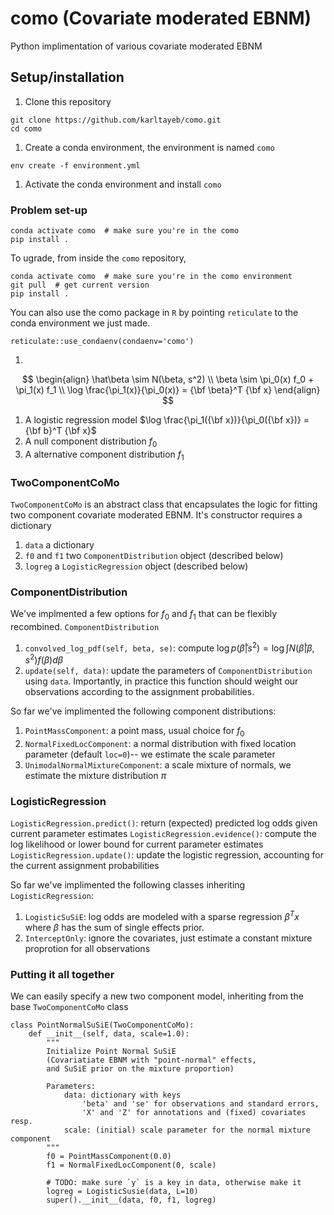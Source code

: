 # como (Covariate moderated EBNM)

Python implimentation of various covariate moderated EBNM

## Setup/installation

1. Clone this repository
```
git clone https://github.com/karltayeb/como.git
cd como
```

1. Create a conda environment, the environment is named `como`

```
env create -f environment.yml
```

1. Activate the conda environment and install `como`
### Problem set-up
```
conda activate como  # make sure you're in the como
pip install .
```


To ugrade, from inside the `como` repository,
```
conda activate como  # make sure you're in the como environment
git pull  # get current version
pip install .
```

You can also use the como package in `R` by pointing `reticulate` to the conda environment we just made.

```
reticulate::use_condaenv(condaenv='como')
```

1.
$$
\begin{align}
\hat\beta \sim N(\beta, s^2) \\
\beta \sim \pi_0(x) f_0 + \pi_1(x) f_1 \\
\log \frac{\pi_1(x)}{\pi_0(x)} = {\bf \beta}^T {\bf x}
\end{align}
$$


1. A logistic regression model $\log \frac{\pi_1({\bf x})}{\pi_0({\bf x})} = {\bf b}^T {\bf x}$
1. A null component distribution $f_0$
1. A alternative component distribution $f_1$

### TwoComponentCoMo

`TwoComponentCoMo` is an abstract class that encapsulates the logic for fitting two component covariate moderated EBNM.
It's constructor requires a dictionary 
1. `data` a dictionary
1. `f0` and `f1` two `ComponentDistribution` object (described below)
1. `logreg` a `LogisticRegression` object (described below)


### ComponentDistribution

We've implmented a few options for $f_0$ and $f_1$ that can be flexibly recombined. `ComponentDistribution`

1. `convolved_log_pdf(self, beta, se)`: compute $\log p(\hat\beta | s^2) = \log \int N(\hat\beta | \beta, s^2) f(\beta) d\beta$
1. `update(self, data)`: update the parameters of `ComponentDistribution` using `data`. Importantly, in practice this function should weight our observations according to the assignment probabilities.


So far we've implimented the following component distributions:

1. `PointMassComponent`: a point mass, usual choice for $f_0$
1. `NormalFixedLocComponent`: a normal distribution with fixed location parameter (default `loc=0`)-- we estimate the scale parameter
1. `UnimodalNormalMixtureComponent`: a scale mixture of normals, we estimate the mixture distribution $\pi$

### LogisticRegression

`LogisticRegression.predict()`: return (expected) predicted log odds given current parameter estimates
`LogisticRegression.evidence()`: compute the log likelihood or lower bound for current parameter estimates
`LogisticRegression.update()`: update the logistic regression, accounting for the current assignment probabilities

So far we've implimented the following classes inheriting `LogisticRegression`:

1. `LogisticSuSiE`: log odds are modeled with a sparse regression $\beta^T x$ where $\beta$ has the sum of single effects prior.
1. `InterceptOnly`: ignore the covariates, just estimate a constant mixture proprotion for all observations

### Putting it all together
We can easily specify a new two component model, inheriting from the base `TwoComponentCoMo` class

```
class PointNormalSuSiE(TwoComponentCoMo):
    def __init__(self, data, scale=1.0):
        """
        Initialize Point Normal SuSiE
        (Covariatiate EBNM with "point-normal" effects,
        and SuSiE prior on the mixture proportion)

        Parameters:
            data: dictionary with keys
                'beta' and 'se' for observations and standard errors,
                'X' and 'Z' for annotations and (fixed) covariates resp.
            scale: (initial) scale parameter for the normal mixture component
        """
        f0 = PointMassComponent(0.0)
        f1 = NormalFixedLocComponent(0, scale)
        
        # TODO: make sure `y` is a key in data, otherwise make it
        logreg = LogisticSusie(data, L=10)
        super().__init__(data, f0, f1, logreg)
```
